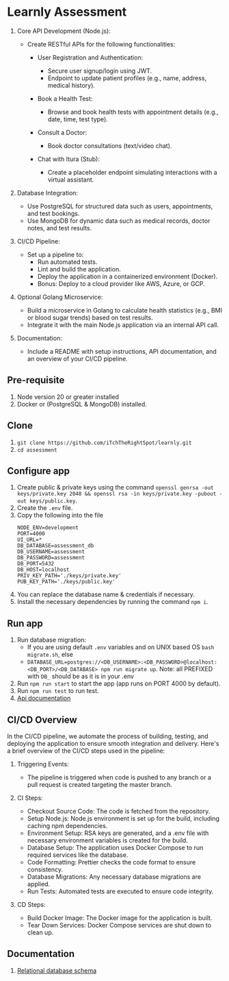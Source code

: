 # Learnly Assessment

1. Core API Development (Node.js):

   - Create RESTful APIs for the following functionalities:

     - User Registration and Authentication:

       - Secure user signup/login using JWT.
       - Endpoint to update patient profiles (e.g., name, address, medical history).

     - Book a Health Test:

       - Browse and book health tests with appointment details (e.g., date, time, test type).

     - Consult a Doctor:
       - Book doctor consultations (text/video chat).
     - Chat with Itura (Stub):
       - Create a placeholder endpoint simulating interactions with a virtual assistant.

2. Database Integration:

   - Use PostgreSQL for structured data such as users, appointments, and test bookings.
   - Use MongoDB for dynamic data such as medical records, doctor notes, and test results.

3. CI/CD Pipeline:

   - Set up a pipeline to:
     - Run automated tests.
     - Lint and build the application.
     - Deploy the application in a containerized environment (Docker).
     - Bonus: Deploy to a cloud provider like AWS, Azure, or GCP.

4. Optional Golang Microservice:

   - Build a microservice in Golang to calculate health statistics (e.g., BMI or blood sugar trends) based on test results.
   - Integrate it with the main Node.js application via an internal API call.

5. Documentation:
   - Include a README with setup instructions, API documentation, and an overview of your CI/CD pipeline.

## Pre-requisite

1. Node version 20 or greater installed
2. Docker or (PostgreSQL & MongoDB) installed.

## Clone

1. `git clone https://github.com/iTchTheRightSpot/learnly.git`
2. `cd assessment`

## Configure app

1. Create public & private keys using the command
   `openssl genrsa -out keys/private.key 2048 && openssl rsa -in keys/private.key -pubout -out keys/public.key`.
2. Create the `.env` file.
3. Copy the following into the file
   ```
   NODE_ENV=development
   PORT=4000
   UI_URL=*
   DB_DATABASE=assessment_db
   DB_USERNAME=assessment
   DB_PASSWORD=assessment
   DB_PORT=5432
   DB_HOST=localhost
   PRIV_KEY_PATH='./keys/private.key'
   PUB_KEY_PATH='./keys/public.key'
   ```
4. You can replace the database name & credentials if necessary.
5. Install the necessary dependencies by running the command `npm i`.

## Run app

1. Run database migration:
   - If you are using default `.env` variables and on UNIX based OS `bash migrate.sh`, else
   - `DATABASE_URL=postgres://<DB_USERNAME>:<DB_PASSWORD>@localhost:<DB_PORT>/<DB_DATABASE> npm run migrate up`.
     Note: all PREFIXED with `DB_` should be as it is in your .env
2. Run `npm run start` to start the app (app runs on PORT 4000 by default).
3. Run `npm run test` to run test.
4. [Api documentation](./API.md)

## CI/CD Overview

In the CI/CD pipeline, we automate the process of building, testing, and
deploying the application to ensure smooth integration and delivery. Here's
a brief overview of the CI/CD steps used in the pipeline:

1. Triggering Events:

   - The pipeline is triggered when code is pushed to any branch or a pull
     request is created targeting the master branch.

2. CI Steps:

   - Checkout Source Code: The code is fetched from the repository.
   - Setup Node.js: Node.js environment is set up for the build, including caching npm dependencies.
   - Environment Setup: RSA keys are generated, and a .env file with necessary environment variables is created for the build.
   - Database Setup: The application uses Docker Compose to run required services like the database.
   - Code Formatting: Prettier checks the code format to ensure consistency.
   - Database Migrations: Any necessary database migrations are applied.
   - Run Tests: Automated tests are executed to ensure code integrity.

3. CD Steps:
   - Build Docker Image: The Docker image for the application is built.
   - Tear Down Services: Docker Compose services are shut down to clean up.

## Documentation

1. [Relational database schema](https://dbdiagram.io/d/learnlyapp-67584005e9daa85aca423534)
